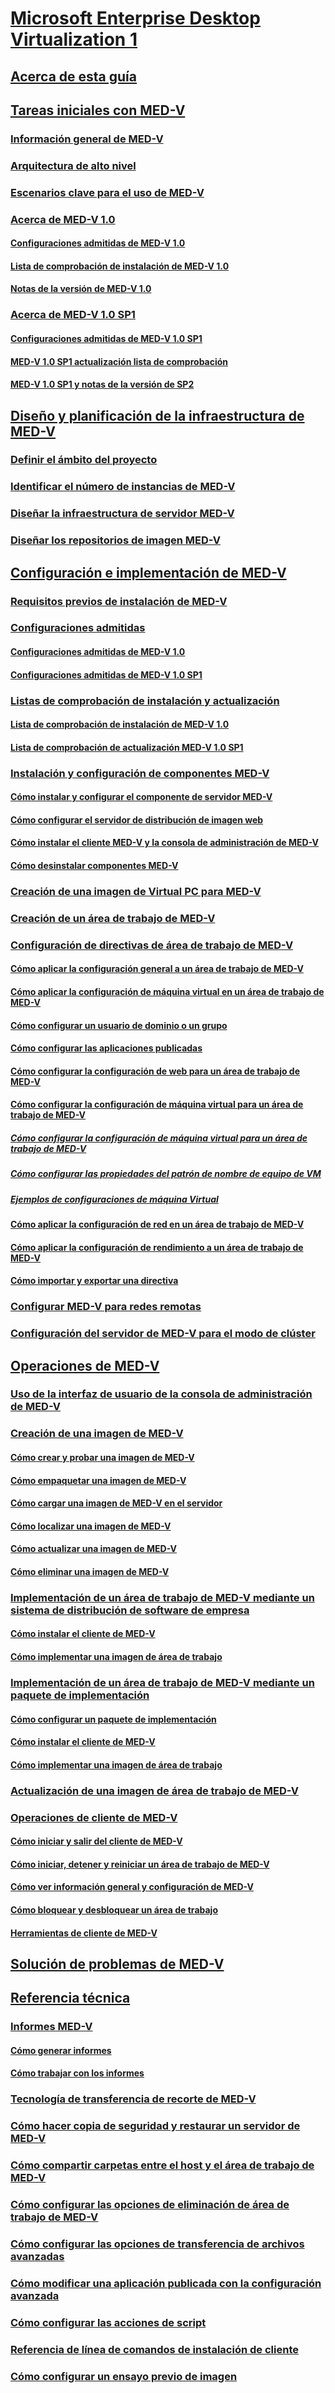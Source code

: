 # [Microsoft Enterprise Desktop Virtualization 1](index.md)
## [Acerca de esta guía](about-this-guidemedv.md)
## [Tareas iniciales con MED-V](getting-started-with-med-v.md)
### [Información general de MED-V](overview-of-med-v.md)
### [Arquitectura de alto nivel](high-level-architecturemedv.md)
### [Escenarios clave para el uso de MED-V](key-scenarios-for-using-med-v.md)
### [Acerca de MED-V 1.0](about-med-v-10.md)
#### [Configuraciones admitidas de MED-V 1.0](med-v-10-supported-configurationsmedv-10.md)
#### [Lista de comprobación de instalación de MED-V 1.0](med-v-10-installation-checklist.md)
#### [Notas de la versión de MED-V 1.0](med-v-10-release-notesmedv-10.md)
### [Acerca de MED-V 1.0 SP1](about-med-v-10-sp1.md)
#### [Configuraciones admitidas de MED-V 1.0 SP1](med-v-10-sp1-supported-configurationsmedv-10-sp1.md)
#### [MED-V 1.0 SP1 actualización lista de comprobación](med-v-10-sp1-upgrade-checklistmedv-10-sp1.md)
#### [MED-V 1.0 SP1 y notas de la versión de SP2](med-v-10-sp1-and-sp2-release-notesmedv-10-sp1.md)
## [Diseño y planificación de la infraestructura de MED-V](med-v-infrastructure-planning-and-design.md)
### [Definir el ámbito del proyecto](define-the-project-scope.md)
### [Identificar el número de instancias de MED-V](identify-the-number-of-med-v-instances.md)
### [Diseñar la infraestructura de servidor MED-V](design-the-med-v-server-infrastructure.md)
### [Diseñar los repositorios de imagen MED-V](design-the-med-v-image-repositories.md)
## [Configuración e implementación de MED-V](med-v-deployment-and-configuration.md)
### [Requisitos previos de instalación de MED-V](med-v-installation-prerequisites.md)
### [Configuraciones admitidas](supported-configurationsmedv-orientation.md)
#### [Configuraciones admitidas de MED-V 1.0](med-v-10-supported-configurationsmedv-10.md)
#### [Configuraciones admitidas de MED-V 1.0 SP1](med-v-10-sp1-supported-configurationsmedv-10-sp1.md)
### [Listas de comprobación de instalación y actualización](installation-and-upgrade-checklists.md)
#### [Lista de comprobación de instalación de MED-V 1.0](med-v-10-installation-checklist.md)
#### [Lista de comprobación de actualización MED-V 1.0 SP1](med-v-10-sp1-upgrade-checklistmedv-10-sp1.md)
### [Instalación y configuración de componentes MED-V](installing-and-configuring-med-v-components.md)
#### [Cómo instalar y configurar el componente de servidor MED-V](how-to-install-and-configure-the-med-v-server-component.md)
#### [Cómo configurar el servidor de distribución de imagen web](how-to-configure-the-image-web-distribution-server.md)
#### [Cómo instalar el cliente MED-V y la consola de administración de MED-V](how-to-install-med-v-client-and-med-v-management-console.md)
#### [Cómo desinstalar componentes MED-V](how-to-uninstall-med-v-componentsmedvv2.md)
### [Creación de una imagen de Virtual PC para MED-V](creating-a-virtual-pc-image-for-med-v.md)
### [Creación de un área de trabajo de MED-V](creating-a-med-v-workspacemedv-10-sp1.md)
### [Configuración de directivas de área de trabajo de MED-V](configuring-med-v-workspace-policies.md)
#### [Cómo aplicar la configuración general a un área de trabajo de MED-V](how-to-apply-general-settings-to-a-med-v-workspace.md)
#### [Cómo aplicar la configuración de máquina virtual en un área de trabajo de MED-V](how-to-apply-virtual-machine-settings-to-a-med-v-workspace.md)
#### [Cómo configurar un usuario de dominio o un grupo](how-to-configure-a-domain-user-or-groupmedvv2.md)
#### [Cómo configurar las aplicaciones publicadas](how-to-configure-published-applicationsmedvv2.md)
#### [Cómo configurar la configuración de web para un área de trabajo de MED-V](how-to-configure-web-settings-for-a-med-v-workspace.md)
#### [Cómo configurar la configuración de máquina virtual para un área de trabajo de MED-V](how-to-configure-the-virtual-machine-setup-for-a-med-v-workspace.md)
##### [Cómo configurar la configuración de máquina virtual para un área de trabajo de MED-V](how-to-configure-the-virtual-machine-setup-for-a-med-v-workspacemedvv2.md)
##### [Cómo configurar las propiedades del patrón de nombre de equipo de VM](how-to-configure-vm-computer-name-pattern-propertiesmedvv2.md)
##### [Ejemplos de configuraciones de máquina Virtual](examples-of-virtual-machine-configurationsv2.md)
#### [Cómo aplicar la configuración de red en un área de trabajo de MED-V](how-to-apply-network-settings-to-a-med-v-workspace.md)
#### [Cómo aplicar la configuración de rendimiento a un área de trabajo de MED-V](how-to-apply-performance-settings-to-a-med-v-workspace.md)
#### [Cómo importar y exportar una directiva](how-to-import-and-export-a-policy.md)
### [Configurar MED-V para redes remotas](configuring-med-v-for-remote-networks.md)
### [Configuración del servidor de MED-V para el modo de clúster](configuring-med-v-server-for-cluster-mode.md)
## [Operaciones de MED-V](med-v-operations.md)
### [Uso de la interfaz de usuario de la consola de administración de MED-V](using-the-med-v-management-console-user-interface.md)
### [Creación de una imagen de MED-V](creating-a-med-v-image.md)
#### [Cómo crear y probar una imagen de MED-V](how-to-create-and-test-a-med-v-image.md)
#### [Cómo empaquetar una imagen de MED-V](how-to-pack-a-med-v-image.md)
#### [Cómo cargar una imagen de MED-V en el servidor](how-to-upload-a-med-v-image-to-the-server.md)
#### [Cómo localizar una imagen de MED-V](how-to-localize-a-med-v-image.md)
#### [Cómo actualizar una imagen de MED-V](how-to-update-a-med-v-image.md)
#### [Cómo eliminar una imagen de MED-V](how-to-delete-a-med-v-image.md)
### [Implementación de un área de trabajo de MED-V mediante un sistema de distribución de software de empresa](deploying-a-med-v-workspace-using-an-enterprise-software-distribution-system.md)
#### [Cómo instalar el cliente de MED-V](how-to-install-med-v-clientesds.md)
#### [Cómo implementar una imagen de área de trabajo](how-to-deploy-a-workspace-imageesds.md)
### [Implementación de un área de trabajo de MED-V mediante un paquete de implementación](deploying-a-med-v-workspace-using-a-deployment-package.md)
#### [Cómo configurar un paquete de implementación](how-to-configure-a-deployment-package.md)
#### [Cómo instalar el cliente de MED-V](how-to-install-med-v-clientdeployment-package.md)
#### [Cómo implementar una imagen de área de trabajo](how-to-deploy-a-workspace-imagedeployment-package.md)
### [Actualización de una imagen de área de trabajo de MED-V](updating-a-med-v-workspace-image.md)
### [Operaciones de cliente de MED-V](med-v-client-operations.md)
#### [Cómo iniciar y salir del cliente de MED-V](how-to-start-and-exit-the-med-v-client.md)
#### [Cómo iniciar, detener y reiniciar un área de trabajo de MED-V](how-to-start-stop-and-restart-a-med-v-workspace.md)
#### [Cómo ver información general y configuración de MED-V](how-to-view-med-v-settings-and-general-information.md)
#### [Cómo bloquear y desbloquear un área de trabajo](how-to-lock-and-unlock-a-workspace.md)
#### [Herramientas de cliente de MED-V](med-v-client-toolsv2.md)
## [Solución de problemas de MED-V](troubleshooting-med-v.md)
## [Referencia técnica](technical-referencemedv-10-sp1.md)
### [Informes MED-V](med-v-reporting.md)
#### [Cómo generar informes](how-to-generate-reports-medvv2.md)
#### [Cómo trabajar con los informes](how-to-work-with-reports.md)
### [Tecnología de transferencia de recorte de MED-V](med-v-trim-transfer-technology-medvv2.md)
### [Cómo hacer copia de seguridad y restaurar un servidor de MED-V](how-to-back-up-and-restore-a-med-v-server.md)
### [Cómo compartir carpetas entre el host y el área de trabajo de MED-V](how-to-share-folders-between-the-host-and-the-med-v-workspace.md)
### [Cómo configurar las opciones de eliminación de área de trabajo de MED-V](how-to-set-med-v-workspace-deletion-options.md)
### [Cómo configurar las opciones de transferencia de archivos avanzadas](how-to-set-advanced-file-transfer-options.md)
### [Cómo modificar una aplicación publicada con la configuración avanzada](how-to-edit-a-published-application-with-advanced-settings.md)
### [Cómo configurar las acciones de script](how-to-set-up-script-actions.md)
### [Referencia de línea de comandos de instalación de cliente](client-installation-command-line-reference.md)
### [Cómo configurar un ensayo previo de imagen](how-to-configure-image-pre-staging.md)

